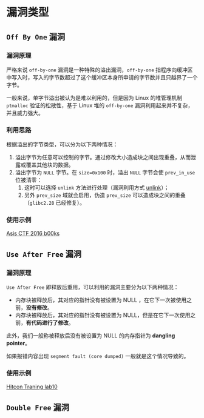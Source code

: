 # 漏洞类型

## `Off By One` 漏洞

### 漏洞原理

严格来说 `off-by-one` 漏洞是一种特殊的溢出漏洞，`off-by-one` 指程序向缓冲区中写入时，写入的字节数超过了这个缓冲区本身所申请的字节数并且只越界了一个字节。

一般来说，单字节溢出被认为是难以利用的，但是因为 Linux 的堆管理机制 `ptmalloc` 验证的松散性，基于 Linux 堆的 `off-by-one` 漏洞利用起来并不复杂，并且威力强大。

### 利用思路

根据溢出的字节类型，可以分为以下两种情况：

1. 溢出字节为任意可以控制的字节。通过修改大小造成块之间出现重叠，从而泄露或覆盖其他块的数据。
2. 溢出字节为 `NULL` 字节。在 `size=0x100` 时，溢出 `NULL` 字节会使 `prev_in_use` 位被清零：
   1. 这时可以选择 `unlink` 方法进行处理（漏洞利用方式 [unlink](./1.Unlink.md)）；
   2. 另外 `prev_size` 域就会启用，伪造 `prev_size` 可以造成块之间的重叠（`glibc2.28` 已经修复）。

### 使用示例

[Asis CTF 2016 b00ks](../../题目/ctf-wiki/offbyone.md)

## `Use After Free` 漏洞

### 漏洞原理

`Use After Free` 即释放后重用，可以利用的漏洞主要分为以下两种情况：

- 内存块被释放后，其对应的指针没有被设置为 NULL ，在它下一次被使用之前，**没有修改**。
- 内存块被释放后，其对应的指针没有被设置为 NULL，但是在它下一次使用之前，**有代码进行了修改**。

此外，我们一般称被释放后没有被设置为 NULL 的内存指针为 **dangling pointer**。

如果报错内容出现 `segment fault (core dumped)` 一般就是这个情况导致的。

### 使用示例

[Hitcon Traning lab10](../../题目/ctf-wiki/useafterfree.md)

## `Double Free` 漏洞

